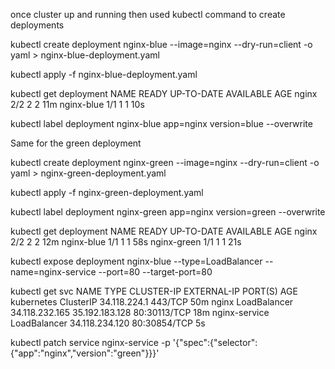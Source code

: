 once cluster up and running then used kubectl command to create deployments


kubectl create deployment nginx-blue --image=nginx --dry-run=client -o yaml > nginx-blue-deployment.yaml

kubectl apply -f nginx-blue-deployment.yaml

kubectl get deployment
NAME         READY   UP-TO-DATE   AVAILABLE   AGE
nginx        2/2     2            2           11m
nginx-blue   1/1     1            1           10s

kubectl label deployment nginx-blue app=nginx version=blue --overwrite

Same for the green deployment

kubectl create deployment nginx-green --image=nginx --dry-run=client -o yaml > nginx-green-deployment.yaml

kubectl apply -f nginx-green-deployment.yaml

kubectl label deployment nginx-green app=nginx version=green --overwrite

kubectl get deployment
NAME          READY   UP-TO-DATE   AVAILABLE   AGE
nginx         2/2     2            2           12m
nginx-blue    1/1     1            1           58s
nginx-green   1/1     1            1           21s

kubectl expose deployment nginx-blue --type=LoadBalancer --name=nginx-service --port=80 --target-port=80

kubectl get svc
NAME            TYPE           CLUSTER-IP       EXTERNAL-IP      PORT(S)        AGE
kubernetes      ClusterIP      34.118.224.1     <none>           443/TCP        50m
nginx           LoadBalancer   34.118.232.165   35.192.183.128   80:30113/TCP   18m
nginx-service   LoadBalancer   34.118.234.120   <pending>        80:30854/TCP   5s


kubectl patch service nginx-service -p '{"spec":{"selector":{"app":"nginx","version":"green"}}}'
